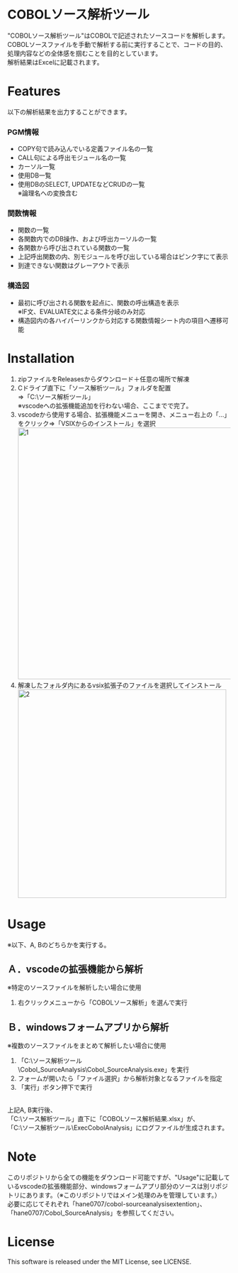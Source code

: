 # COBOLソース解析ツール
"COBOLソース解析ツール"はCOBOLで記述されたソースコードを解析します。<br>
COBOLソースファイルを手動で解析する前に実行することで、コードの目的、処理内容などの全体感を掴むことを目的としています。<br>
解析結果はExcelに記載されます。<br>

# Features
以下の解析結果を出力することができます。
### PGM情報
- COPY句で読み込んでいる定義ファイル名の一覧
- CALL句による呼出モジュール名の一覧
- カーソル一覧
- 使用DB一覧
- 使用DBのSELECT, UPDATEなどCRUDの一覧<br>
※論理名への変換含む<br>
### 関数情報
- 関数の一覧
- 各関数内でのDB操作、および呼出カーソルの一覧
- 各関数から呼び出されている関数の一覧
- 上記呼出関数の内、別モジュールを呼び出している場合はピンク字にて表示
- 到達できない関数はグレーアウトで表示
### 構造図
- 最初に呼び出される関数を起点に、関数の呼出構造を表示<br>
※IF文、EVALUATE文による条件分岐のみ対応
- 構造図内の各ハイパーリンクから対応する関数情報シート内の項目へ遷移可能

# Installation
1. zipファイルをReleasesからダウンロード＋任意の場所で解凍
1. Cドライブ直下に「ソース解析ツール」フォルダを配置<br>
⇒「C:\ソース解析ツール」<br>
※vscodeへの拡張機能追加を行わない場合、ここまでで完了。
1. vscodeから使用する場合、拡張機能メニューを開き、メニュー右上の「…」をクリック⇒「VSIXからのインストール」を選択<img width="567" alt="1" src="https://user-images.githubusercontent.com/41313415/97319385-2b9dba80-18b0-11eb-9ba8-f5d0137ddb44.PNG">
1. 解凍したフォルダ内にあるvsix拡張子のファイルを選択してインストール<img width="470" alt="2" src="https://user-images.githubusercontent.com/41313415/97319904-a7980280-18b0-11eb-94f3-3c1990d9feec.PNG">

# Usage
※以下、A, Bのどちらかを実行する。
## Ａ．vscodeの拡張機能から解析
※特定のソースファイルを解析したい場合に使用
1. 右クリックメニューから「COBOLソース解析」を選んで実行<br>

## Ｂ．windowsフォームアプリから解析
※複数のソースファイルをまとめて解析したい場合に使用<br>
1. 「C:\ソース解析ツール\Cobol_SourceAnalysis\Cobol_SourceAnalysis.exe」を実行<br>
1. フォームが開いたら「ファイル選択」から解析対象となるファイルを指定<br>
1. 「実行」ボタン押下で実行

<br>
上記A, B実行後、<br>
「C:\ソース解析ツール」直下に「COBOLソース解析結果.xlsx」が、<br>
「C:\ソース解析ツール\ExecCobolAnalysis」にログファイルが生成されます。

# Note

このリポジトリから全ての機能をダウンロード可能ですが、"Usage"に記載しているvscodeの拡張機能部分、windowsフォームアプリ部分のソースは別リポジトリにあります。（※このリポジトリではメイン処理のみを管理しています。）<br>
必要に応じてそれぞれ「hane0707/cobol-sourceanalysisextention」、「hane0707/Cobol_SourceAnalysis」を参照してください。

# License
This software is released under the MIT License, see LICENSE.
